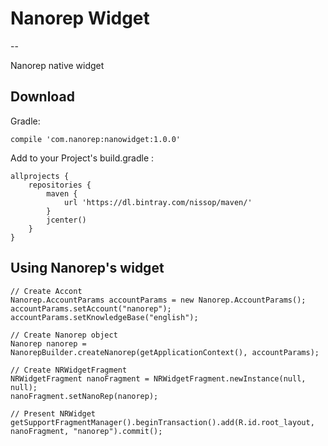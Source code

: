# Nanorep Widget
--

Nanorep native widget


## Download

Gradle:

```
compile 'com.nanorep:nanowidget:1.0.0'
```

Add to your Project's build.gradle :

```
allprojects {
    repositories {
        maven {
            url 'https://dl.bintray.com/nissop/maven/'
        }
        jcenter()
    }
}
```

## Using Nanorep's widget

```
// Create Accont 
Nanorep.AccountParams accountParams = new Nanorep.AccountParams();
accountParams.setAccount("nanorep");
accountParams.setKnowledgeBase("english");

// Create Nanorep object
Nanorep nanorep = NanorepBuilder.createNanorep(getApplicationContext(), accountParams);

// Create NRWidgetFragment
NRWidgetFragment nanoFragment = NRWidgetFragment.newInstance(null, null);
nanoFragment.setNanoRep(nanorep);

// Present NRWidget
getSupportFragmentManager().beginTransaction().add(R.id.root_layout, nanoFragment, "nanorep").commit();
```
